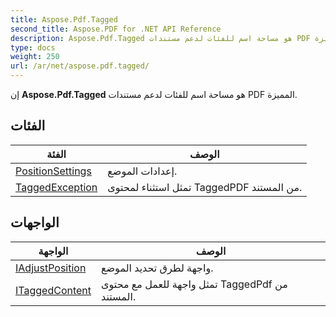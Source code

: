 ```yaml
---
title: Aspose.Pdf.Tagged
second_title: Aspose.PDF for .NET API Reference
description: Aspose.Pdf.Tagged هو مساحة اسم للفئات لدعم مستندات PDF المميزة
type: docs
weight: 250
url: /ar/net/aspose.pdf.tagged/
---
```

إن **Aspose.Pdf.Tagged** هو مساحة اسم للفئات لدعم مستندات PDF المميزة.

## الفئات

| الفئة | الوصف |
| --- | --- |
| [PositionSettings](./positionsettings/) | إعدادات الموضع. |
| [TaggedException](./taggedexception/) | تمثل استثناء لمحتوى TaggedPDF من المستند. |
## الواجهات

| الواجهة | الوصف |
| --- | --- |
| [IAdjustPosition](./iadjustposition/) | واجهة لطرق تحديد الموضع. |
| [ITaggedContent](./itaggedcontent/) | تمثل واجهة للعمل مع محتوى TaggedPdf من المستند. |